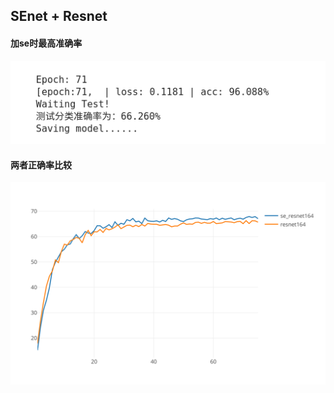 ## SEnet + Resnet<br>
#### 加se时最高准确率<br>
![image](https://github.com/lianzhenghust/cnn/blob/master/se_resnet164/best_acc.png)
#### 两者正确率比较<br>
![image](https://github.com/lianzhenghust/cnn/blob/master/se_resnet164/compare.svg)
